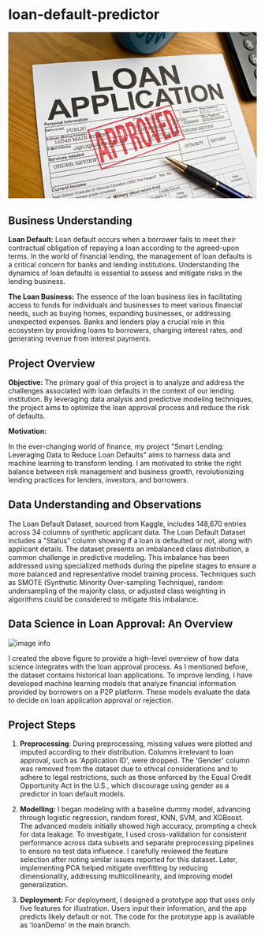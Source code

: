 # loan-default-predictor
![image info](image/Loan-Application.jpg)

## Business Understanding 

**Loan Default:** 
Loan default occurs when a borrower fails to meet their contractual obligation of repaying a loan according to the agreed-upon terms. In the world of financial lending, the management of loan defaults is a critical concern for banks and lending institutions. Understanding the dynamics of loan defaults is essential to assess and mitigate risks in the lending business.

**The Loan Business:** 
The essence of the loan business lies in facilitating access to funds for individuals and businesses to meet various financial needs, such as buying homes, expanding businesses, or addressing unexpected expenses. Banks and lenders play a crucial role in this ecosystem by providing loans to borrowers, charging interest rates, and generating revenue from interest payments.

## Project Overview 

**Objective:**
The primary goal of this project is to analyze and address the challenges associated with loan defaults in the context of our lending institution. By leveraging data analysis and predictive modeling techniques, the project aims to optimize the loan approval process and reduce the risk of defaults.

**Motivation:** 

In the ever-changing world of finance, my project "Smart Lending: Leveraging Data to Reduce Loan Defaults" aims to harness data and machine learning to transform lending. I am motivated to strike the right balance between risk management and business growth, revolutionizing lending practices for lenders, investors, and borrowers.

## Data Understanding and Observations 
The Loan Default Dataset, sourced from Kaggle, includes 148,670 entries across 34 columns of synthetic applicant data. The Loan Default Dataset includes a "Status" column showing if a loan is defaulted or not, along with applicant details. The dataset presents an imbalanced class distribution, a common challenge in predictive modeling. This imbalance has been addressed using specialized methods during the pipeline stages to ensure a more balanced and representative model training process. Techniques such as SMOTE (Synthetic Minority Over-sampling Technique), random undersampling of the majority class, or adjusted class weighting in algorithms could be considered to mitigate this imbalance.


## Data Science in Loan Approval: An Overview
![image info](image/process.jpg)

I created the above figure to provide a high-level overview of how data science integrates with the loan approval process. As  I mentioned before, the dataset contains historical loan applications. To improve lending, I have developed machine learning models that analyze financial information provided by borrowers on a P2P platform. These models evaluate the data to decide on loan application approval or rejection.

## Project Steps 
1. **Preprocessing**: During preprocessing, missing values were plotted and imputed according to their distribution. Columns irrelevant to loan approval, such as 'Application ID', were dropped. The 'Gender' column was removed from the dataset due to ethical considerations and to adhere to legal restrictions, such as those enforced by the Equal Credit Opportunity Act in the U.S., which discourage using gender as a predictor in loan default models.
   
2. **Modelling:**  I began modeling with a baseline dummy model, advancing through logistic regression, random forest, KNN, SVM, and XGBoost. The advanced models initially showed high accuracy, prompting a check for data leakage. To investigate, I used cross-validation for consistent performance across data subsets and separate preprocessing pipelines to ensure no test data influence. I carefully reviewed the feature selection after noting similar issues reported for this dataset. Later, implementing PCA helped mitigate overfitting by reducing dimensionality, addressing multicollinearity, and improving model generalization.
   
4.  **Deployment:** For deployment, I designed a prototype app that uses only five features for illustration. Users input their information, and the app predicts likely default or not. The code for the prototype app is available as 'loanDemo' in the main branch.
   
   












